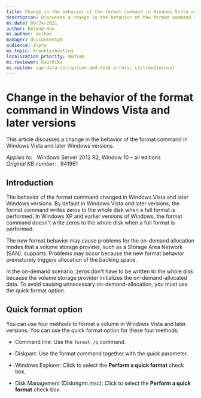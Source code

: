 ```yaml
---
title: Change in the behavior of the format command in Windows Vista and later versions
description: Discusses a change in the behavior of the format command in Windows Vista and later Windows versions.
ms.date: 09/24/2021
author: Deland-Han
ms.author: delhan
manager: dcscontentpm
audience: itpro
ms.topic: troubleshooting
localization_priority: medium
ms.reviewer: kaushika
ms.custom: sap:data-corruption-and-disk-errors, csstroubleshoot
---
```

# Change in the behavior of the format command in Windows Vista and later versions

This article discusses a change in the behavior of the format command in Windows Vista and later Windows versions.

_Applies to:_ &nbsp; Windows Server 2012 R2, Window 10 – all editions  
_Original KB number:_ &nbsp; 941961

## Introduction

The behavior of the format command changed in Windows Vista and later Windows versions. By default in Windows Vista and later versions, the format command writes zeros to the whole disk when a full format is performed. In Windows XP and earlier versions of Windows, the format command doesn't write zeros to the whole disk when a full format is performed.

The new format behavior may cause problems for the on-demand allocation modes that a volume storage provider, such as a Storage Area Network (SAN), supports. Problems may occur because the new format behavior prematurely triggers allocation of the backing space.

In the on-demand scenario, zeros don't have to be written to the whole disk because the volume storage provider initializes the on-demand-allocated data. To avoid causing unnecessary on-demand-allocation, you must use the quick format option.

## Quick format option

You can use four methods to format a volume in Windows Vista and later versions. You can use the quick format option for these four methods:

- Command line: Use the `format /q` command.

- Diskpart: Use the format command together with the *quick*  parameter.  

- Windows Explorer: Click to select the **Perform a quick format** check box.

- Disk Management (Diskmgmt.msc): Click to select the **Perform a quick format** check box.
